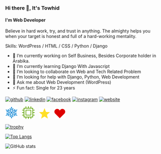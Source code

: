 ### Hi there 👋, It's Towhid
#### I'm Web Developer 
Believe in hard work, try, and trust in anything. The almighty helps you when your target is honest and full of a hard-working mentality.

Skills: WordPress / HTML / CSS / Python /  Django

- 🔭 I’m currently working on Self Business, Besides Corporate holder in Arabika.  
- 🌱 I’m currently learning Django With Javascript 
- 👯 I’m looking to collaborate on Web and Tech Related Problem 
- 🤔 I’m looking for help with Django, Python, Web Development 
- 💬 Ask me about Web Development (WordPress) 
- ⚡ Fun fact: Single for 23 years 


[<img src='https://cdn.jsdelivr.net/npm/simple-icons@3.0.1/icons/github.svg' alt='github' height='40'>](https://github.com/towhid871)  [<img src='https://cdn.jsdelivr.net/npm/simple-icons@3.0.1/icons/linkedin.svg' alt='linkedin' height='40'>](https://www.linkedin.com/in/https://www.linkedin.com/in/mdtowhidul-islam//)  [<img src='https://cdn.jsdelivr.net/npm/simple-icons@3.0.1/icons/facebook.svg' alt='facebook' height='40'>](https://www.facebook.com/https://www.facebook.com/mdtowhidulislam871)  [<img src='https://cdn.jsdelivr.net/npm/simple-icons@3.0.1/icons/instagram.svg' alt='instagram' height='40'>](https://www.instagram.com/https://www.instagram.com/jr_towhid//)  [<img src='https://cdn.jsdelivr.net/npm/simple-icons@3.0.1/icons/icloud.svg' alt='website' height='40'>](https://towhid871.github.io/Towhid-Portfolio/)  

<a href='https://archiveprogram.github.com/'><img src='https://raw.githubusercontent.com/acervenky/animated-github-badges/master/assets/acbadge.gif' width='40' height='40'></a> <a href='https://docs.github.com/en/developers'><img src='https://raw.githubusercontent.com/acervenky/animated-github-badges/master/assets/devbadge.gif' width='40' height='40'></a> <a href='https://stars.github.com/'><img src='https://raw.githubusercontent.com/acervenky/animated-github-badges/master/assets/starbadge.gif' width='35' height='35'></a> <a href='https://docs.github.com/en/github/supporting-the-open-source-community-with-github-sponsors'><img src='https://raw.githubusercontent.com/acervenky/animated-github-badges/master/assets/sponsorbadge.gif' width='35' height='35'></a> 

[![trophy](https://github-profile-trophy.vercel.app/?username=towhid871)](https://github.com/ryo-ma/github-profile-trophy)

[![Top Langs](https://github-readme-stats.vercel.app/api/top-langs/?username=towhid871)](https://github.com/anuraghazra/github-readme-stats)

![GitHub stats](https://github-readme-stats.vercel.app/api?username=towhid871&show_icons=true)  

